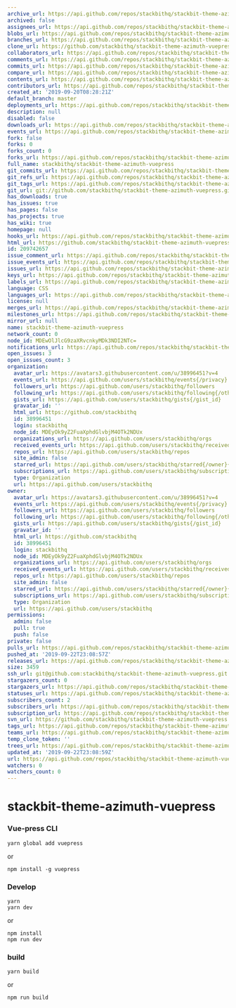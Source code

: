 ```yaml
---
archive_url: https://api.github.com/repos/stackbithq/stackbit-theme-azimuth-vuepress/{archive_format}{/ref}
archived: false
assignees_url: https://api.github.com/repos/stackbithq/stackbit-theme-azimuth-vuepress/assignees{/user}
blobs_url: https://api.github.com/repos/stackbithq/stackbit-theme-azimuth-vuepress/git/blobs{/sha}
branches_url: https://api.github.com/repos/stackbithq/stackbit-theme-azimuth-vuepress/branches{/branch}
clone_url: https://github.com/stackbithq/stackbit-theme-azimuth-vuepress.git
collaborators_url: https://api.github.com/repos/stackbithq/stackbit-theme-azimuth-vuepress/collaborators{/collaborator}
comments_url: https://api.github.com/repos/stackbithq/stackbit-theme-azimuth-vuepress/comments{/number}
commits_url: https://api.github.com/repos/stackbithq/stackbit-theme-azimuth-vuepress/commits{/sha}
compare_url: https://api.github.com/repos/stackbithq/stackbit-theme-azimuth-vuepress/compare/{base}...{head}
contents_url: https://api.github.com/repos/stackbithq/stackbit-theme-azimuth-vuepress/contents/{+path}
contributors_url: https://api.github.com/repos/stackbithq/stackbit-theme-azimuth-vuepress/contributors
created_at: '2019-09-20T08:28:21Z'
default_branch: master
deployments_url: https://api.github.com/repos/stackbithq/stackbit-theme-azimuth-vuepress/deployments
description: null
disabled: false
downloads_url: https://api.github.com/repos/stackbithq/stackbit-theme-azimuth-vuepress/downloads
events_url: https://api.github.com/repos/stackbithq/stackbit-theme-azimuth-vuepress/events
fork: false
forks: 0
forks_count: 0
forks_url: https://api.github.com/repos/stackbithq/stackbit-theme-azimuth-vuepress/forks
full_name: stackbithq/stackbit-theme-azimuth-vuepress
git_commits_url: https://api.github.com/repos/stackbithq/stackbit-theme-azimuth-vuepress/git/commits{/sha}
git_refs_url: https://api.github.com/repos/stackbithq/stackbit-theme-azimuth-vuepress/git/refs{/sha}
git_tags_url: https://api.github.com/repos/stackbithq/stackbit-theme-azimuth-vuepress/git/tags{/sha}
git_url: git://github.com/stackbithq/stackbit-theme-azimuth-vuepress.git
has_downloads: true
has_issues: true
has_pages: false
has_projects: true
has_wiki: true
homepage: null
hooks_url: https://api.github.com/repos/stackbithq/stackbit-theme-azimuth-vuepress/hooks
html_url: https://github.com/stackbithq/stackbit-theme-azimuth-vuepress
id: 209742657
issue_comment_url: https://api.github.com/repos/stackbithq/stackbit-theme-azimuth-vuepress/issues/comments{/number}
issue_events_url: https://api.github.com/repos/stackbithq/stackbit-theme-azimuth-vuepress/issues/events{/number}
issues_url: https://api.github.com/repos/stackbithq/stackbit-theme-azimuth-vuepress/issues{/number}
keys_url: https://api.github.com/repos/stackbithq/stackbit-theme-azimuth-vuepress/keys{/key_id}
labels_url: https://api.github.com/repos/stackbithq/stackbit-theme-azimuth-vuepress/labels{/name}
language: CSS
languages_url: https://api.github.com/repos/stackbithq/stackbit-theme-azimuth-vuepress/languages
license: null
merges_url: https://api.github.com/repos/stackbithq/stackbit-theme-azimuth-vuepress/merges
milestones_url: https://api.github.com/repos/stackbithq/stackbit-theme-azimuth-vuepress/milestones{/number}
mirror_url: null
name: stackbit-theme-azimuth-vuepress
network_count: 0
node_id: MDEwOlJlcG9zaXRvcnkyMDk3NDI2NTc=
notifications_url: https://api.github.com/repos/stackbithq/stackbit-theme-azimuth-vuepress/notifications{?since,all,participating}
open_issues: 3
open_issues_count: 3
organization:
  avatar_url: https://avatars3.githubusercontent.com/u/38996451?v=4
  events_url: https://api.github.com/users/stackbithq/events{/privacy}
  followers_url: https://api.github.com/users/stackbithq/followers
  following_url: https://api.github.com/users/stackbithq/following{/other_user}
  gists_url: https://api.github.com/users/stackbithq/gists{/gist_id}
  gravatar_id: ''
  html_url: https://github.com/stackbithq
  id: 38996451
  login: stackbithq
  node_id: MDEyOk9yZ2FuaXphdGlvbjM4OTk2NDUx
  organizations_url: https://api.github.com/users/stackbithq/orgs
  received_events_url: https://api.github.com/users/stackbithq/received_events
  repos_url: https://api.github.com/users/stackbithq/repos
  site_admin: false
  starred_url: https://api.github.com/users/stackbithq/starred{/owner}{/repo}
  subscriptions_url: https://api.github.com/users/stackbithq/subscriptions
  type: Organization
  url: https://api.github.com/users/stackbithq
owner:
  avatar_url: https://avatars3.githubusercontent.com/u/38996451?v=4
  events_url: https://api.github.com/users/stackbithq/events{/privacy}
  followers_url: https://api.github.com/users/stackbithq/followers
  following_url: https://api.github.com/users/stackbithq/following{/other_user}
  gists_url: https://api.github.com/users/stackbithq/gists{/gist_id}
  gravatar_id: ''
  html_url: https://github.com/stackbithq
  id: 38996451
  login: stackbithq
  node_id: MDEyOk9yZ2FuaXphdGlvbjM4OTk2NDUx
  organizations_url: https://api.github.com/users/stackbithq/orgs
  received_events_url: https://api.github.com/users/stackbithq/received_events
  repos_url: https://api.github.com/users/stackbithq/repos
  site_admin: false
  starred_url: https://api.github.com/users/stackbithq/starred{/owner}{/repo}
  subscriptions_url: https://api.github.com/users/stackbithq/subscriptions
  type: Organization
  url: https://api.github.com/users/stackbithq
permissions:
  admin: false
  pull: true
  push: false
private: false
pulls_url: https://api.github.com/repos/stackbithq/stackbit-theme-azimuth-vuepress/pulls{/number}
pushed_at: '2019-09-22T23:08:57Z'
releases_url: https://api.github.com/repos/stackbithq/stackbit-theme-azimuth-vuepress/releases{/id}
size: 3459
ssh_url: git@github.com:stackbithq/stackbit-theme-azimuth-vuepress.git
stargazers_count: 0
stargazers_url: https://api.github.com/repos/stackbithq/stackbit-theme-azimuth-vuepress/stargazers
statuses_url: https://api.github.com/repos/stackbithq/stackbit-theme-azimuth-vuepress/statuses/{sha}
subscribers_count: 2
subscribers_url: https://api.github.com/repos/stackbithq/stackbit-theme-azimuth-vuepress/subscribers
subscription_url: https://api.github.com/repos/stackbithq/stackbit-theme-azimuth-vuepress/subscription
svn_url: https://github.com/stackbithq/stackbit-theme-azimuth-vuepress
tags_url: https://api.github.com/repos/stackbithq/stackbit-theme-azimuth-vuepress/tags
teams_url: https://api.github.com/repos/stackbithq/stackbit-theme-azimuth-vuepress/teams
temp_clone_token: ''
trees_url: https://api.github.com/repos/stackbithq/stackbit-theme-azimuth-vuepress/git/trees{/sha}
updated_at: '2019-09-22T23:08:59Z'
url: https://api.github.com/repos/stackbithq/stackbit-theme-azimuth-vuepress
watchers: 0
watchers_count: 0
---
```


# stackbit-theme-azimuth-vuepress

### Vue-press CLI

```
yarn global add vuepress 
```

or

```
npm install -g vuepress 
```

### Develop

```
yarn
yarn dev
```

or 

```
npm install
npm run dev
```
### build

```
yarn build
```

or

```
npm run build
```